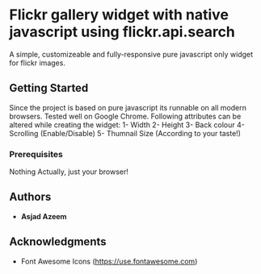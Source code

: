 # Flickr gallery widget with native javascript using flickr.api.search

A simple, customizeable and fully-responsive pure javascript only widget for flickr images.

## Getting Started

Since the project is based on pure javascript its runnable on all modern browsers. Tested well on Google Chrome. Following attributes can be altered while creating the widget:
1- Width
2- Height
3- Back colour
4- Scrolling (Enable/Disable)
5- Thumnail Size (According to your taste!)

### Prerequisites

Nothing Actually, just your browser!

## Authors

* **Asjad Azeem**

## Acknowledgments

* Font Awesome Icons (https://use.fontawesome.com)
